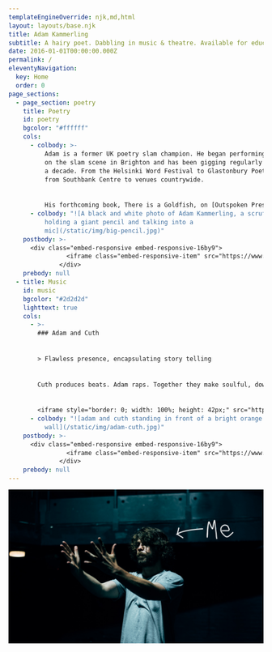 ```yaml
---
templateEngineOverride: njk,md,html
layout: layouts/base.njk
title: Adam Kammerling
subtitle: A hairy poet. Dabbling in music & theatre. Available for educational workshops.
date: 2016-01-01T00:00:00.000Z
permalink: /
eleventyNavigation:
  key: Home
  order: 0
page_sections:
  - page_section: poetry
    title: Poetry
    id: poetry
    bgcolor: "#ffffff"
    cols:
      - colbody: >-
          Adam is a former UK poetry slam champion. He began performing poetry
          on the slam scene in Brighton and has been gigging regularly for over
          a decade. From the Helsinki Word Festival to Glastonbury Poetry Stage,
          from Southbank Centre to venues countrywide.


          His forthcoming book, There is a Goldfish, on [Outspoken Press,](http://www.outspokenldn.com/) explores his Jewish heritage and discovers how generational trauma lives in the body and the cathartic potential that exists in contemporary spaces. As a producer and artist with the Chill Pill Collective he sold out shows all over the country and regularly hosted The Big One events at The Albany, Deptford.
      - colbody: "![A black and white photo of Adam Kammerling, a scruffy 20-something,
          holding a giant pencil and talking into a
          mic](/static/img/big-pencil.jpg)"
    postbody: >-
      <div class="embed-responsive embed-responsive-16by9">
                <iframe class="embed-responsive-item" src="https://www.youtube.com/embed/mbeZarziYbQ?rel=0" allowfullscreen></iframe>
              </div>
    prebody: null
  - title: Music
    id: music
    bgcolor: "#2d2d2d"
    lighttext: true
    cols:
      - >-
        ### Adam and Cuth


        > Flawless presence, encapsulating story telling


        Cuth produces beats. Adam raps. Together they make soulful, down to earth hip hop without pretension, misogyny or shiny accessories.


        <iframe style="border: 0; width: 100%; height: 42px;" src="https://bandcamp.com/EmbeddedPlayer/album=1420088147/size=small/bgcol=ffffff/linkcol=0687f5/transparent=true/" seamless><a href="http://adamandcuth.bandcamp.com/album/formwork">Formwork by Adam and Cuth</a></iframe>
      - colbody: "![adam and cuth standing in front of a bright orange
          wall](/static/img/adam-cuth.jpg)"
    postbody: >-
      <div class="embed-responsive embed-responsive-16by9">
                <iframe class="embed-responsive-item" src="https://www.youtube.com/embed/w5FsuixsnN8?rel=0" allowfullscreen></iframe>
              </div>
    prebody: null
---
```


![](/static/img/adam-moody-text.jpg)
